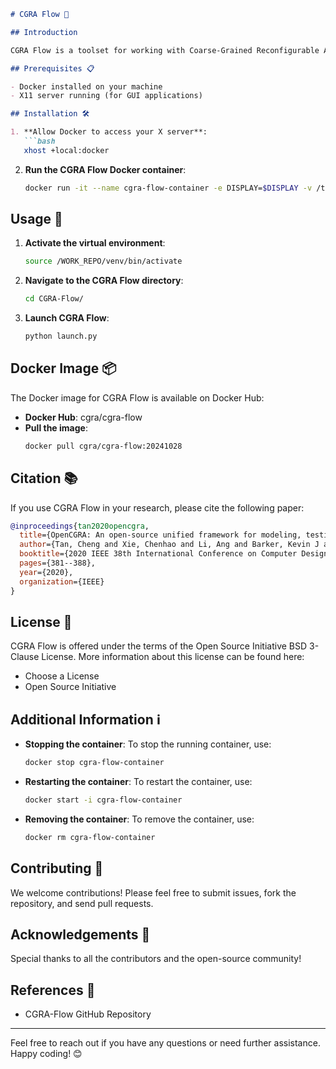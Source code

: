 
```markdown
# CGRA Flow 🚀

## Introduction

CGRA Flow is a toolset for working with Coarse-Grained Reconfigurable Arrays (CGRAs). This guide will help you set up and use CGRA Flow using Docker.

## Prerequisites 📋

- Docker installed on your machine
- X11 server running (for GUI applications)

## Installation 🛠️

1. **Allow Docker to access your X server**:
   ```bash
   xhost +local:docker
   ```

2. **Run the CGRA Flow Docker container**:
   ```bash
   docker run -it --name cgra-flow-container -e DISPLAY=$DISPLAY -v /tmp/.X11-unix:/tmp/.X11-unix cgra/cgra-flow:20241028
   ```

## Usage 🚀

1. **Activate the virtual environment**:
   ```bash
   source /WORK_REPO/venv/bin/activate
   ```

2. **Navigate to the CGRA Flow directory**:
   ```bash
   cd CGRA-Flow/
   ```

3. **Launch CGRA Flow**:
   ```bash
   python launch.py
   ```

## Docker Image 📦

The Docker image for CGRA Flow is available on Docker Hub:
- **Docker Hub**: cgra/cgra-flow
- **Pull the image**:
  ```bash
  docker pull cgra/cgra-flow:20241028
  ```

## Citation 📚

If you use CGRA Flow in your research, please cite the following paper:

```bibtex
@inproceedings{tan2020opencgra,
  title={OpenCGRA: An open-source unified framework for modeling, testing, and evaluating CGRAs},
  author={Tan, Cheng and Xie, Chenhao and Li, Ang and Barker, Kevin J and Tumeo, Antonino},
  booktitle={2020 IEEE 38th International Conference on Computer Design (ICCD)},
  pages={381--388},
  year={2020},
  organization={IEEE}
}
```

## License 📜

CGRA Flow is offered under the terms of the Open Source Initiative BSD 3-Clause License. More information about this license can be found here:
- Choose a License
- Open Source Initiative

## Additional Information ℹ️

- **Stopping the container**:
  To stop the running container, use:
  ```bash
  docker stop cgra-flow-container
  ```

- **Restarting the container**:
  To restart the container, use:
  ```bash
  docker start -i cgra-flow-container
  ```

- **Removing the container**:
  To remove the container, use:
  ```bash
  docker rm cgra-flow-container
  ```

## Contributing 🤝

We welcome contributions! Please feel free to submit issues, fork the repository, and send pull requests.

## Acknowledgements 🙏

Special thanks to all the contributors and the open-source community!

## References 🔗

- CGRA-Flow GitHub Repository

---

Feel free to reach out if you have any questions or need further assistance. Happy coding! 😊

